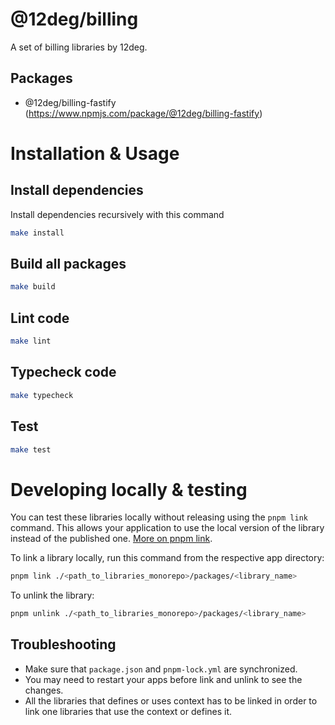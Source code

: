 # @12deg/billing
A set of billing libraries by 12deg.

## Packages
  - @12deg/billing-fastify (https://www.npmjs.com/package/@12deg/billing-fastify)

# Installation & Usage
## Install dependencies
Install dependencies recursively with this command
```bash
make install
```

## Build all packages
```bash
make build
```

## Lint code
```bash
make lint
```

## Typecheck code
```bash
make typecheck
```

## Test
```bash
make test
```

# Developing locally & testing
You can test these libraries locally without releasing using the `pnpm link` command. This allows your application to use the local version of the library instead of the published one. [More on pnpm link](https://pnpm.io/cli/link).

To link a library locally, run this command from the respective app directory:
```bash
pnpm link ./<path_to_libraries_monorepo>/packages/<library_name>
```

To unlink the library:
```bash
pnpm unlink ./<path_to_libraries_monorepo>/packages/<library_name>
```

## Troubleshooting
  - Make sure that `package.json` and `pnpm-lock.yml` are synchronized.
  - You may need to restart your apps before link and unlink to see the changes.
  - All the libraries that defines or uses context has to be linked in order to link one libraries that use the context or defines it.
